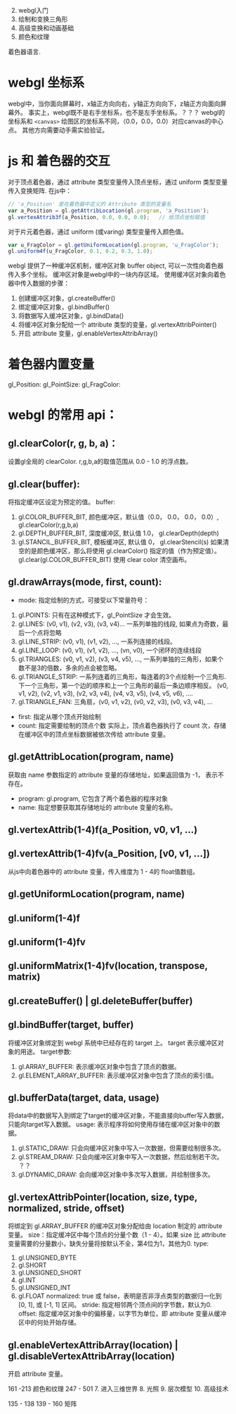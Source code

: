 

2. webgl入门
3. 绘制和变换三角形
4. 高级变换和动画基础
5. 颜色和纹理



着色器语言.


# webgl 坐标系
webgl中，当你面向屏幕时，x轴正方向向右，y轴正方向向下，z轴正方向面向屏幕外。
事实上，webgl既不是右手坐标系，也不是左手坐标系。？？？
webgl的坐标系和 `<canvas>` 绘图区的坐标系不同，（0.0，0.0，0.0）对应canvas的中心点。
其他方向需要动手需实验验证。

# js 和 着色器的交互
对于顶点着色器，通过 attribute 类型变量传入顶点坐标，通过 uniform 类型变量传入变换矩阵.
在js中：
```js
// 'a_Position' 是在着色器中定义的 Attribute 类型的变量名
var a_Position = gl.getAttribLocation(gl.program, 'a_Position');    
gl.vertexAttrib3f(a_Position, 0.0, 0.0, 0.0);   // 给顶点坐标赋值
```
对于片元着色器，通过 uniform (或varing) 类型变量传入颜色值。
```js
var u_FragColor = gl.getUniformLocation(gl.program, 'u_FragColor');
gl.uniform4f(u_FragColor, 0.1, 0.2, 0.3, 1.0);
```
webgl 提供了一种缓冲区机制，缓冲区对象 buffer object, 可以一次性向着色器传入多个坐标。
缓冲区对象是webgl中的一块内存区域。
使用缓冲区对象向着色器中传入数据的步骤：
1. 创建缓冲区对象，gl.createBuffer()
2. 绑定缓冲区对象，gl.bindBuffer()
3. 将数据写入缓冲区对象，gl.bindData()
4. 将缓冲区对象分配给一个 attribute 类型的变量，gl.vertexAttribPointer()
5. 开启 attribute 变量，gl.enableVertexAttribArray()



# 着色器内置变量
gl_Position:
gl_PointSize:
gl_FragColor:


# webgl 的常用 api：
## gl.clearColor(r, g, b, a)：
设置gl全局的 clearColor. r,g,b,a的取值范围从 0.0 - 1.0 的浮点数。
## gl.clear(buffer):
将指定缓冲区设定为预定的值。
buffer:
1. gl.COLOR_BUFFER_BIT, 颜色缓冲区，默认值（0.0， 0.0， 0.0， 0.0）, gl.clearColor(r,g,b,a)
2. gl.DEPTH_BUFFER_BIT, 深度缓冲区, 默认值 1.0， gl.clearDepth(depth)
3. gl.STANCIL_BUFFER_BIT, 模板缓冲区, 默认值 0， gl.clearStencil(s) 
如果清空的是颜色缓冲区，那么将使用 gl.clearColor() 指定的值（作为预定值）。
gl.clear(gl.COLOR_BUFFER_BIT) 使用 clear color 清空画布。
## gl.drawArrays(mode, first, count):
* mode: 指定绘制的方式，可接受以下常量符号：
1. gl.POINTS: 只有在这种模式下，gl_PointSize 才会生效。
2. gl.LINES: (v0, v1), (v2, v3), (v3, v4)... 一系列单独的线段, 如果点为奇数，最后一个点将忽略
3. gl.LINE_STRIP: (v0, v1), (v1, v2), ..., 一系列连接的线段。
4. gl.LINE_LOOP: (v0, v1), (v1, v2), ..., (vn, v0), 一个闭环的连续线段
5. gl.TRIANGLES: (v0, v1, v2), (v3, v4, v5), ..., 一系列单独的三角形，如果个数不是3的倍数，多余的点会被忽略。
6. gl.TRIANGLE_STRIP: 一系列连着的三角形，每连着的3个点绘制一个三角形.
下一个三角形，第一个边的顺序和上一个三角形的最后一条边顺序相反。
(v0, v1, v2), (v2, v1, v3), (v2, v3, v4), (v4, v3, v5), (v4, v5, v6), ....
7. gl.TRIANGLE_FAN: 三角扇，(v0, v1, v2), (v0, v2, v3), (v0, v3, v4), ...
* first: 指定从哪个顶点开始绘制
* count: 指定需要绘制的顶点个数
实际上，顶点着色器执行了 count 次，存储在缓冲区中的顶点坐标数据被依次传给 attribute 变量。
## gl.getAttribLocation(program, name)
获取由 name 参数指定的 attribute 变量的存储地址，如果返回值为 -1， 表示不存在。
* program: gl.program, 它包含了两个着色器的程序对象
* name: 指定想要获取其存储地址的 attribute 变量的名称。
## gl.vertexAttrib(1-4)f(a_Position, v0, v1, ...)
## gl.vertexAttrib(1-4)fv(a_Position, [v0, v1, ...])
从js中向着色器中的 attribute 变量，传入维度为 1 - 4的 float值数组。
## gl.getUniformLocation(program, name)
## gl.uniform(1-4)f
## gl.uniform(1-4)fv
## gl.uniformMatrix(1-4)fv(location, transpose, matrix)

## gl.createBuffer() | gl.deleteBuffer(buffer)
## gl.bindBuffer(target, buffer)
将缓冲区对象绑定到 webgl 系统中已经存在的 target 上。 target 表示缓冲区对象的用途。
target参数:
1. gl.ARRAY_BUFFER: 表示缓冲区对象中包含了顶点的数据。
2. gl.ELEMENT_ARRAY_BUFFER: 表示缓冲区对象中包含了顶点的索引值。
## gl.bufferData(target, data, usage)
将data中的数据写入到绑定了target的缓冲区对象，不能直接向buffer写入数据，只能向target写入数据。
usage: 表示程序将如何使用存储在缓冲区对象中的数据。
1. gl.STATIC_DRAW: 只会向缓冲区对象中写入一次数据，但需要绘制很多次。
2. gl.STREAM_DRAW: 只会向缓冲区对象中写入一次数据，然后绘制若干次。 ？？
3. gl.DYNAMIC_DRAW: 会向缓冲区对象中多次写入数据，并绘制很多次。
## gl.vertexAttribPointer(location, size, type, normalized, stride, offset)
将绑定到 gl.ARRAY_BUFFER 的缓冲区对象分配给由 location 制定的 attribute 变量。
size：指定缓冲区中每个顶点的分量个数（1 - 4）。如果 size 比 attribute 变量需要的分量数小，缺失分量将按默认不全，第4位为1，其他为0.
type: 
1. gl.UNSIGNED_BYTE
2. gl.SHORT
3. gl.UNSIGNED_SHORT
4. gl.INT
5. gl.UNSIGNED_INT
6. gl.FLOAT
normalized: true 或 false，表明是否非浮点类型的数据归一化到 [0, 1], 或 [-1, 1] 区间。
stride: 指定相邻两个顶点间的字节数，默认为0.
offset: 指定缓冲区对象中的偏移量，以字节为单位，即 attribute 变量从缓冲区中的何处开始存储。
## gl.enableVertexAttribArray(location) | gl.disableVertexAttribArray(location)
开启 attribute 变量。






161 -213 颜色和纹理
247 - 501 
7. 进入三维世界
8. 光照
9. 层次模型
10. 高级技术


135 - 138 139 - 160 矩阵

